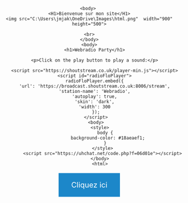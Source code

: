 
<Center><title>Bienvenue sur le site de Jakob </title><center>
    
    <body> 
    <H1>Bienvenue sur mon site</H1>
    <img src="C:\Users\jmjak\OneDrive\Images\html.png"  width="900" height="500">
    
    <br>
    </body>
    <body>
        <h1>Webradio Party</h1>

        <p>Click on the play button to play a sound:</p>
        
        <script src="https://shoutstream.co.uk/player-min.js"></script>
        <script id="radioFloPlayer">
        radioFloPlayer.embed({
        'url': 'https://broadcast.shoutstream.co.uk:8006/stream',
        'station-name': 'Webradio',
        'autoplay': true,
        'skin': 'dark',
        'width': 300
         });
         </script>
         <body>
            <style>
                body {
                  background-color: #18aeaef1;
                }
              </style>
              <script src="https://uhchat.net/code.php?f=06d01e"></script>
            </body>
            <html>
  <head>
    <title>tchat Online </title>
    <style>
      .button {
        background-color: #1c87c9;
        border: none;
        color: white;
        padding: 20px 34px;
        text-align: center;
        text-decoration: none;
        display: inline-block;
        font-size: 20px;
        margin: 4px 2px;
        cursor: pointer;
      }
    </style>
  </head>
  <body>
    <a href="file:///C:/Users/jmjak/Downloads/Page%20Html.2.html" class="button">Cliquez ici</a>
  </body>
</html>

     


